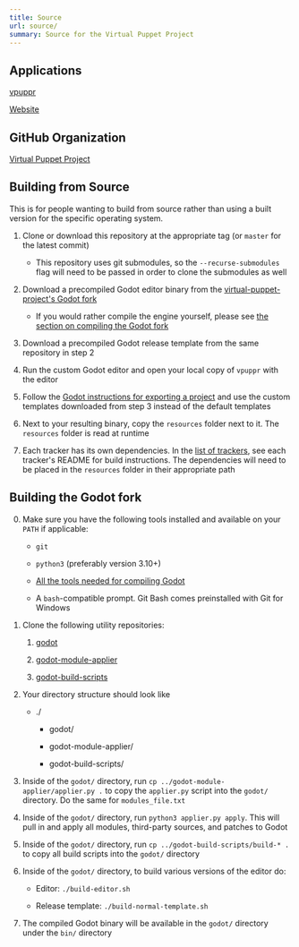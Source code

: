```yaml
---
title: Source
url: source/
summary: Source for the Virtual Puppet Project
---
```


## Applications

[vpuppr](https://github.com/virtual-puppet-project/vpuppr)

[Website](https://github.com/virtual-puppet-project/virtual-puppet-project-website)

## GitHub Organization

[Virtual Puppet Project](https://github.com/virtual-puppet-project)

## Building from Source

This is for people wanting to build from source rather than using a built version for the specific operating system.

1. Clone or download this repository at the appropriate tag (or `master` for the latest commit)

   * This repository uses git submodules, so the `--recurse-submodules` flag will need to be passed in order to clone the submodules as well

2. Download a precompiled Godot editor binary from the [virtual-puppet-project's Godot fork](https://github.com/virtual-puppet-project/godot/releases)

   * If you would rather compile the engine yourself, please see [the section on compiling the Godot fork](#building-the-godot-fork)

3. Download a precompiled Godot release template from the same repository in step 2

4. Run the custom Godot editor and open your local copy of `vpuppr` with the editor

5. Follow the [Godot instructions for exporting a project](https://docs.godotengine.org/en/stable/tutorials/export/exporting_projects.html) and use the custom 
templates downloaded from step 3 instead of the default templates

6. Next to your resulting binary, copy the `resources` folder next to it. The `resources` folder is read at runtime

7. Each tracker has its own dependencies. In the [list of trackers](https://github.com/virtual-puppet-project/.github/blob/master/profile/README.md), see each 
tracker's README for build instructions. The dependencies will need to be placed in the `resources` folder in their appropriate path

## Building the Godot fork

0. Make sure you have the following tools installed and available on your `PATH` if applicable:

   * `git`

   * `python3` (preferably version 3.10+)

   * [All the tools needed for compiling Godot](https://docs.godotengine.org/en/stable/development/compiling/introduction_to_the_buildsystem.html)

   * A `bash`-compatible prompt. Git Bash comes preinstalled with Git for Windows

1. Clone the following utility repositories:

   1. [godot](https://github.com/godotengine/godot)

   2. [godot-module-applier](https://github.com/virtual-puppet-project/godot-module-applier)

   3. [godot-build-scripts](https://github.com/virtual-puppet-project/godot-build-scripts)

2. Your directory structure should look like

   * ./

       * godot/

       * godot-module-applier/

       * godot-build-scripts/

3. Inside of the `godot/` directory, run `cp ../godot-module-applier/applier.py .` to copy the `applier.py` script into the `godot/` directory. Do the same for `modules_file.txt`

4. Inside of the `godot/` directory, run `python3 applier.py apply`. This will pull in and apply all modules, third-party sources, and patches to Godot

5. Inside of the `godot/` directory, run `cp ../godot-build-scripts/build-* .` to copy all build scripts into the `godot/` directory

6. Inside of the `godot/` directory, to build various versions of the editor do:

   * Editor: `./build-editor.sh`

   * Release template: `./build-normal-template.sh`

7. The compiled Godot binary will be available in the `godot/` directory under the `bin/` directory
